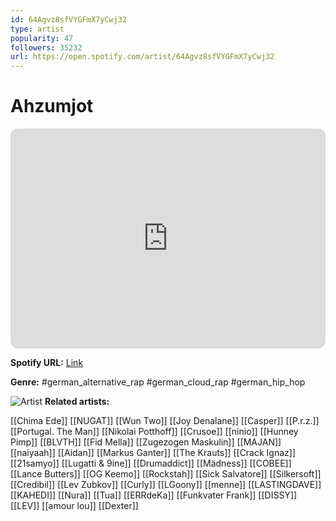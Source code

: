 ```yaml
---
id: 64Agvz8sfVYGFmX7yCwj32
type: artist
popularity: 47
followers: 35232
url: https://open.spotify.com/artist/64Agvz8sfVYGFmX7yCwj32
---
```

# Ahzumjot

<iframe style="border-radius:12px" src="https://open.spotify.com/embed/artist/64Agvz8sfVYGFmX7yCwj32" width="100%" height="352" frameBorder="0" allowfullscreen="" allow="autoplay; clipboard-write; encrypted-media; fullscreen; picture-in-picture" loading="lazy"></iframe>

**Spotify URL:** [Link](https://open.spotify.com/artist/64Agvz8sfVYGFmX7yCwj32)

**Genre:**  #german_alternative_rap #german_cloud_rap #german_hip_hop

![Artist](https://i.scdn.co/image/ab6761610000e5eb882aa1f90cfbb0e845c75a33)
**Related artists:**

[[Chima Ede]]
[[NUGAT]]
[[Wun Two]]
[[Joy Denalane]]
[[Casper]]
[[P.r.z.]]
[[Portugal. The Man]]
[[Nikolai Potthoff]]
[[Crusoe]]
[[ninio]]
[[Hunney Pimp]]
[[BLVTH]]
[[Fid Mella]]
[[Zugezogen Maskulin]]
[[MAJAN]]
[[naiyaah]]
[[Aidan]]
[[Markus Ganter]]
[[The Krauts]]
[[Crack Ignaz]]
[[21samyo]]
[[Lugatti & 9ine]]
[[Drumaddict]]
[[Mädness]]
[[COBEE]]
[[Lance Butters]]
[[OG Keemo]]
[[Rockstah]]
[[Sick Salvatore]]
[[Silkersoft]]
[[Credibil]]
[[Lev Zubkov]]
[[Curly]]
[[LGoony]]
[[menne]]
[[LASTINGDAVE]]
[[KAHEDI]]
[[Nura]]
[[Tua]]
[[ERRdeKa]]
[[Funkvater Frank]]
[[DISSY]]
[[LEV]]
[[amour lou]]
[[Dexter]]
